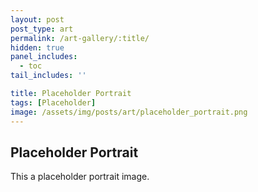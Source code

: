 ```yaml
---
layout: post
post_type: art
permalink: /art-gallery/:title/
hidden: true
panel_includes:
  - toc
tail_includes: ''

title: Placeholder Portrait
tags: [Placeholder]
image: /assets/img/posts/art/placeholder_portrait.png
---
```


## Placeholder Portrait

This a placeholder portrait image.
